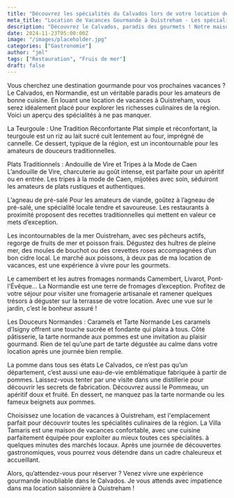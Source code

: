 ```yaml
---
title: "Découvrez les spécialités du Calvados lors de votre location de vacances à Ouistreham."
meta_title: "Location de Vacances Gourmande à Ouistreham - Les spécialités Culinaires"
description: "Découvrez le Calvados, paradis des gourmets ! Notre maison de vacances et sa cuisine tout équipée, idéale pour profiter des spécialités normandes : fruits de mer, fromages, cidres, et douceurs locales."
date: 2024-11-23T05:00:00Z
image: "/images/placeholder.jpg"
categories: ["Gastronomie"]
author: "jml"
tags: ["Restauration", "Fruis de mer"]
draft: false
---
```


Vous cherchez une destination gourmande pour vos prochaines vacances ? Le Calvados, en Normandie, est un véritable paradis pour les amateurs de bonne cuisine. En louant une location de vacances à Ouistreham, vous serez idéalement placé pour explorer les richesses culinaires de la région. Voici un aperçu des spécialités à ne pas manquer.

La Teurgoule : Une Tradition Réconfortante
Plat simple et réconfortant, la teurgoule est un riz au lait sucré cuit lentement au four, imprégné de cannelle. Ce dessert, typique de la région, est un incontournable pour les amateurs de douceurs traditionnelles.

Plats Traditionnels : Andouille de Vire et Tripes à la Mode de Caen
L’andouille de Vire, charcuterie au goût intense, est parfaite pour un apéritif ou en entrée. Les tripes à la mode de Caen, mijotées avec soin, séduiront les amateurs de plats rustiques et authentiques.

L’agneau de pré-salé
Pour les amateurs de viande, goûtez à l’agneau de pré-salé, une spécialité locale tendre et savoureuse. Les restaurants à proximité proposent des recettes traditionnelles qui mettent en valeur ce mets d’exception.

Les incontournables de la mer
Ouistreham, avec ses pêcheurs actifs, regorge de fruits de mer et poisson frais. Dégustez des huîtres de pleine mer, des moules de bouchot ou des crevettes roses accompagnées d’un bon cidre local. Le marché aux poissons, à deux pas de ma location de vacances, est une expérience à vivre pour les gourmets.

Le camembert et les autres fromages normands
Camembert, Livarot, Pont-l'Évêque… La Normandie est une terre de fromages d’exception. Profitez de votre séjour pour visiter une fromagerie artisanale et ramener quelques trésors à déguster sur la terrasse de votre location. Avec une vue sur le jardin, c’est le bonheur assuré !

Les Douceurs Normandes : Caramels et Tarte Normande
Les caramels d’Isigny offrent une touche sucrée et fondante qui plaira à tous. Côté pâtisserie, la tarte normande aux pommes est une invitation au plaisir gourmand. Rien de tel qu’une part de tarte dégustée au calme dans votre location après une journée bien remplie.

La pomme dans tous ses états
Le Calvados, ce n’est pas qu’un département, c’est aussi une eau-de-vie emblématique fabriquée à partir de pommes. Laissez-vous tenter par une visite dans une distillerie pour découvrir les secrets de fabrication.
Découvrez aussi le Pommeau, un apéritif doux et fruité.
En dessert, ne manquez pas la tarte normande ou les fameux beignets aux pommes.

Choisissez une location de vacances à Ouistreham, est l'emplacement parfait pour découvrir toutes les spécialités culinaires de la région. La Villa Tamaris est une maison de vacances confortable, avec une cuisine parfaitement équipée pour exploiter au mieux toutes ces spécialités. à quelques minutes des marchés locaux. Après une journée de découvertes gastronomiques, vous pourrez vous détendre dans un cadre chaleureux et accueillant.

Alors, qu’attendez-vous pour réserver ? Venez vivre une expérience gourmande inoubliable dans le Calvados. Je vous attends avec impatience dans ma location saisonnière à Ouistreham !